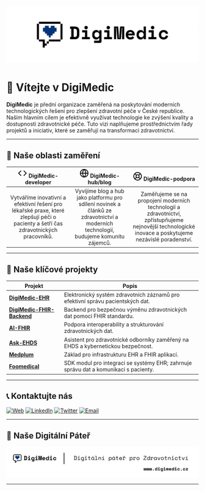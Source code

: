 # ![Logo DigiMedic](https://github.com/DigiMedic/.github/blob/17c96cb2890ab291cd6bbce46e3459122018ce8e/logo%20lone%20backgroubnd.png)

# 👋 Vítejte v DigiMedic

**DigiMedic** je přední organizace zaměřená na poskytování moderních technologických řešení pro zlepšení zdravotní péče v České republice. Naším hlavním cílem je efektivně využívat technologie ke zvýšení kvality a dostupnosti zdravotnické péče. Tuto vizi naplňujeme prostřednictvím řady projektů a iniciativ, které se zaměřují na transformaci zdravotnictví.

---

## 🌟 Naše oblasti zaměření

| <img src="https://raw.githubusercontent.com/lucide-icons/lucide/master/icons/code.svg" width="24" height="24"> **DigiMedic-developer** | <img src="https://raw.githubusercontent.com/lucide-icons/lucide/master/icons/globe.svg" width="24" height="24"> **DigiMedic-hub/blog** | <img src="https://raw.githubusercontent.com/lucide-icons/lucide/master/icons/life-buoy.svg" width="24" height="24"> **DigiMedic-podpora** |
|:----------------------:|:-----------------:|:------------------:|
| Vytváříme inovativní a efektivní řešení pro lékařské praxe, které zlepšují péči o pacienty a šetří čas zdravotnických pracovníků. | Vyvíjíme blog a hub jako platformu pro sdílení novinek a článků ze zdravotnictví a moderních technologií, budujeme komunitu zájemců. | Zaměřujeme se na propojení moderních technologií a zdravotnictví, zpřístupňujeme nejnovější technologické inovace a poskytujeme nezávislé poradenství. |

---

## 🚀 Naše klíčové projekty

| Projekt | Popis |
|---------|-------|
| **[DigiMedic-EHR](https://github.com/DigiMedic/DigiMedic-EHR)** | Elektronický systém zdravotních záznamů pro efektivní správu pacientských dat. |
| **[DigiMedic-FHIR-Backend](https://github.com/DigiMedic/DigiMedic-FHIR-Backend)** | Backend pro bezpečnou výměnu zdravotnických dat pomocí FHIR standardu. |
| **[AI-FHIR](https://github.com/DigiMedic/AI-FHIR)** | Podpora interoperability a strukturování zdravotnických dat. |
| **[Ask-EHDS](https://github.com/DigiMedic/Ask-EHDS)** | Asistent pro zdravotnické odborníky zaměřený na EHDS a kybernetickou bezpečnost. |
| **[Medplum](https://github.com/DigiMedic/medplum)** | Základ pro infrastrukturu EHR a FHIR aplikací. |
| **[Foomedical](https://github.com/DigiMedic/foomedical)** | SDK modul pro integraci se systémy EHR; zahrnuje správu dat a komunikaci s pacienty. |

---

## 📞 Kontaktujte nás

[![Web](https://img.shields.io/badge/Web-digimedic.cz-blue)](https://www.digimedic.cz)
[![LinkedIn](https://img.shields.io/badge/LinkedIn-DigiMedic-blue)](https://www.linkedin.com/company/digimedi-cz/)
[![Twitter](https://img.shields.io/badge/Twitter-@digimedic-blue)](https://twitter.com/digimedic)
[![Email](https://img.shields.io/badge/Email-info@digimedic.cz-blue)](mailto:info@digimedic.cz)

---

## 🏥 Naše Digitální Páteř

![Digitální Páteř](https://github.com/DigiMedic/.github/blob/17c96cb2890ab291cd6bbce46e3459122018ce8e/digitalni%20pater.png)

---
